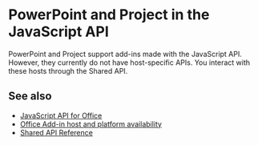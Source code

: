 # PowerPoint and Project in the JavaScript API

PowerPoint and Project support add-ins made with the JavaScript API. However, they currently do not have host-specific APIs. You interact with these hosts through the Shared API. 

## See also

- [JavaScript API for Office](/javascript/office/javascript-api-for-office)
- [Office Add-in host and platform availability](https://docs.microsoft.com/office/dev/add-ins/overview/office-add-in-availability)
- [Shared API Reference](/javascript/api/overview/office)